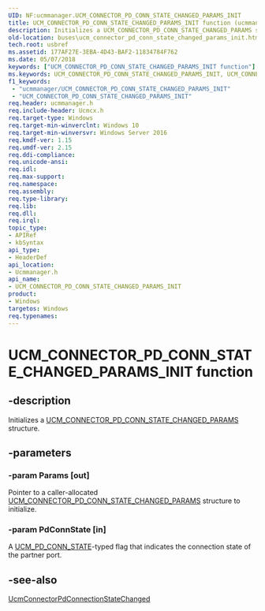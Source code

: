 ```yaml
---
UID: NF:ucmmanager.UCM_CONNECTOR_PD_CONN_STATE_CHANGED_PARAMS_INIT
title: UCM_CONNECTOR_PD_CONN_STATE_CHANGED_PARAMS_INIT function (ucmmanager.h)
description: Initializes a UCM_CONNECTOR_PD_CONN_STATE_CHANGED_PARAMS structure.
old-location: buses\ucm_connector_pd_conn_state_changed_params_init.htm
tech.root: usbref
ms.assetid: 177AF27E-3EBA-4D43-BAF2-11834784F762
ms.date: 05/07/2018
keywords: ["UCM_CONNECTOR_PD_CONN_STATE_CHANGED_PARAMS_INIT function"]
ms.keywords: UCM_CONNECTOR_PD_CONN_STATE_CHANGED_PARAMS_INIT, UCM_CONNECTOR_PD_CONN_STATE_CHANGED_PARAMS_INIT function [Buses], buses.ucm_connector_pd_conn_state_changed_params_init, ucmmanager/UCM_CONNECTOR_PD_CONN_STATE_CHANGED_PARAMS_INIT
f1_keywords:
 - "ucmmanager/UCM_CONNECTOR_PD_CONN_STATE_CHANGED_PARAMS_INIT"
 - "UCM_CONNECTOR_PD_CONN_STATE_CHANGED_PARAMS_INIT"
req.header: ucmmanager.h
req.include-header: Ucmcx.h
req.target-type: Windows
req.target-min-winverclnt: Windows 10
req.target-min-winversvr: Windows Server 2016
req.kmdf-ver: 1.15
req.umdf-ver: 2.15
req.ddi-compliance: 
req.unicode-ansi: 
req.idl: 
req.max-support: 
req.namespace: 
req.assembly: 
req.type-library: 
req.lib: 
req.dll: 
req.irql: 
topic_type:
- APIRef
- kbSyntax
api_type:
- HeaderDef
api_location:
- Ucmmanager.h
api_name:
- UCM_CONNECTOR_PD_CONN_STATE_CHANGED_PARAMS_INIT
product:
- Windows
targetos: Windows
req.typenames: 
---
```


# UCM_CONNECTOR_PD_CONN_STATE_CHANGED_PARAMS_INIT function


## -description


Initializes a <a href="https://docs.microsoft.com/windows-hardware/drivers/ddi/ucmmanager/ns-ucmmanager-_ucm_connector_pd_conn_state_changed_params">UCM_CONNECTOR_PD_CONN_STATE_CHANGED_PARAMS</a> structure.


## -parameters




### -param Params [out]

Pointer to a caller-allocated <a href="https://docs.microsoft.com/windows-hardware/drivers/ddi/ucmmanager/ns-ucmmanager-_ucm_connector_pd_conn_state_changed_params">UCM_CONNECTOR_PD_CONN_STATE_CHANGED_PARAMS</a> structure to initialize.


### -param PdConnState [in]

A <a href="https://docs.microsoft.com/windows-hardware/drivers/ddi/ucmtypes/ne-ucmtypes-_ucm_pd_conn_state">UCM_PD_CONN_STATE</a>-typed flag that indicates the connection state of the partner port.


## -see-also




<a href="https://docs.microsoft.com/windows-hardware/drivers/ddi/ucmmanager/nf-ucmmanager-ucmconnectorpdconnectionstatechanged">UcmConnectorPdConnectionStateChanged</a>
 

 

